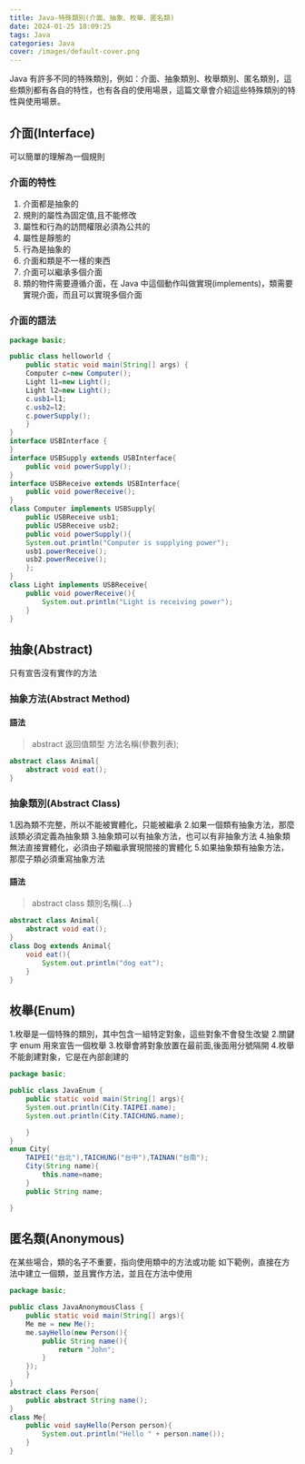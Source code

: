 ```yaml
---
title: Java-特殊類別(介面、抽象、枚舉、匿名類)
date: 2024-01-25 18:09:25
tags: Java
categories: Java
cover: /images/default-cover.png
---
```


Java 有許多不同的特殊類別，例如：介面、抽象類別、枚舉類別、匿名類別，這些類別都有各自的特性，也有各自的使用場景，這篇文章會介紹這些特殊類別的特性與使用場景。

<!-- more -->

## 介面(Interface)

可以簡單的理解為一個規則

### 介面的特性

1. 介面都是抽象的
2. 規則的屬性為固定值,且不能修改
3. 屬性和行為的訪問權限必須為公共的
4. 屬性是靜態的
5. 行為是抽象的
6. 介面和類是不一樣的東西
7. 介面可以繼承多個介面
8. 類的物件需要遵循介面，在 Java 中這個動作叫做實現(implements)，類需要實現介面，而且可以實現多個介面

### 介面的語法

```java
package basic;

public class helloworld {
    public static void main(String[] args) {
    Computer c=new Computer();
    Light l1=new Light();
    Light l2=new Light();
    c.usb1=l1;
    c.usb2=l2;
    c.powerSupply();
    }
}
interface USBInterface {
}
interface USBSupply extends USBInterface{
    public void powerSupply();
}
interface USBReceive extends USBInterface{
    public void powerReceive();
}
class Computer implements USBSupply{
    public USBReceive usb1;
    public USBReceive usb2;
    public void powerSupply(){
    System.out.println("Computer is supplying power");
    usb1.powerReceive();
    usb2.powerReceive();
    };
}
class Light implements USBReceive{
    public void powerReceive(){
        System.out.println("Light is receiving power");
    }
}
```

## 抽象(Abstract)

只有宣告沒有實作的方法

### 抽象方法(Abstract Method)

#### 語法

> abstract 返回值類型 方法名稱(參數列表);

```java
abstract class Animal{
    abstract void eat();
}
```

### 抽象類別(Abstract Class)

1.因為類不完整，所以不能被實體化，只能被繼承 2.如果一個類有抽象方法，那麼該類必須定義為抽象類 3.抽象類可以有抽象方法，也可以有非抽象方法 4.抽象類無法直接實體化，必須由子類繼承實現間接的實體化 5.如果抽象類有抽象方法，那麼子類必須重寫抽象方法

#### 語法

> abstract class 類別名稱{...}

```java
abstract class Animal{
    abstract void eat();
}
class Dog extends Animal{
    void eat(){
        System.out.println("dog eat");
    }
}
```

## 枚舉(Enum)

1.枚舉是一個特殊的類別，其中包含一組特定對象，這些對象不會發生改變 2.關鍵字 enum 用來宣告一個枚舉 3.枚舉會將對象放置在最前面,後面用分號隔開 4.枚舉不能創建對象，它是在內部創建的

```java
package basic;

public class JavaEnum {
    public static void main(String[] args){
    System.out.println(City.TAIPEI.name);
    System.out.println(City.TAICHUNG.name);

    }
}
enum City{
    TAIPEI("台北"),TAICHUNG("台中"),TAINAN("台南");
    City(String name){
        this.name=name;
    }
    public String name;

}
```

## 匿名類(Anonymous)

在某些場合，類的名子不重要，指向使用類中的方法或功能
如下範例，直接在方法中建立一個類，並且實作方法，並且在方法中使用

```java
package basic;

public class JavaAnonymousClass {
    public static void main(String[] args){
    Me me = new Me();
    me.sayHello(new Person(){
        public String name(){
            return "John";
        }
    });
    }
}
abstract class Person{
    public abstract String name();
}
class Me{
    public void sayHello(Person person){
        System.out.println("Hello " + person.name());
    }
}
```
